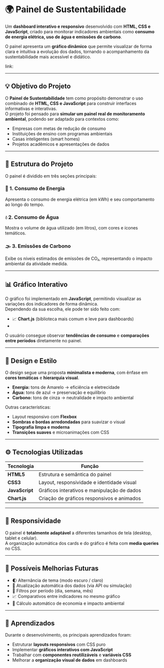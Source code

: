 # 🌍 Painel de Sustentabilidade

Um **dashboard interativo e responsivo** desenvolvido com **HTML, CSS e JavaScript**, criado para monitorar indicadores ambientais como **consumo de energia elétrica, uso de água e emissões de carbono**.

O painel apresenta um **gráfico dinâmico** que permite visualizar de forma clara e intuitiva a evolução dos dados, tornando o acompanhamento da sustentabilidade mais acessível e didático.

link: 

------------------------------------------------------------------------------------------------------------------------------------------------------------------------------------------------------------------------

## 💡 Objetivo do Projeto

O **Painel de Sustentabilidade** tem como propósito demonstrar o uso combinado de **HTML, CSS e JavaScript** para construir interfaces informativas e interativas.  
O projeto foi pensado para **simular um painel real de monitoramento ambiental**, podendo ser adaptado para contextos como:

- Empresas com metas de redução de consumo  
- Instituições de ensino com programas ambientais  
- Casas inteligentes (smart homes)  
- Projetos acadêmicos e apresentações de dados  

-------------------------------------------------------------------------------------------------------------------------------------------------------------------------------------------------------------------

## 🧱 Estrutura do Projeto

O painel é dividido em três seções principais:

### 🔋 1. Consumo de Energia
Apresenta o consumo de energia elétrica (em kWh) e seu comportamento ao longo do tempo.

### 💧 2. Consumo de Água
Mostra o volume de água utilizado (em litros), com cores e ícones temáticos.

### 🌫️ 3. Emissões de Carbono
Exibe os níveis estimados de emissões de CO₂, representando o impacto ambiental da atividade medida.

----------------------------------------------------------------------------------------------------------------------------------------------------------------------------------------------------------------

## 📊 Gráfico Interativo

O gráfico foi implementado em **JavaScript**, permitindo visualizar as variações dos indicadores de forma dinâmica.  
Dependendo da sua escolha, ele pode ter sido feito com:

- 📈 **Chart.js** (biblioteca mais comum e leve para dashboards)
- 
O usuário consegue observar **tendências de consumo** e **comparações entre períodos** diretamente no painel.

-----------------------------------------------------------------------------------------------------------------------------------------------------------------------------------------------------------------------

## 🎨 Design e Estilo

O design segue uma proposta **minimalista e moderna**, com ênfase em **cores temáticas** e **hierarquia visual**.

- **Energia:** tons de Amarelo → eficiência e eletrecidade  
- **Água:** tons de azul → preservação e equilíbrio  
- **Carbono:** tons de cinza → neutralidade e impacto ambiental  

Outras características:

- Layout responsivo com **Flexbox**  
- **Sombras e bordas arredondadas** para suavizar o visual  
- **Tipografia limpa e moderna**  
- **Transições suaves** e microanimações com CSS  

-------------------------------------------------------------------------------------------------------------------------------------------------------------------------------------------------------------

## ⚙️ Tecnologias Utilizadas

| Tecnologia | Função |
|-------------|--------|
| **HTML5** | Estrutura e semântica do painel |
| **CSS3** | Layout, responsividade e identidade visual |
| **JavaScript** | Gráficos interativos e manipulação de dados |
| **Chart.js** | Criação de gráficos responsivos e animados |

----------------------------------------------------------------------------------------------------------------------------------------------------------------------------------------------------------------

## 📱 Responsividade

O painel é **totalmente adaptável** a diferentes tamanhos de tela (desktop, tablet e celular).  
A organização automática dos cards e do gráfico é feita com **media queries** no CSS.

-------------------------------------------------------------------------------------------------------------------------------------------------------------------------------------------------------------------

## 🚀 Possíveis Melhorias Futuras

- 🌓 Alternância de tema (modo escuro / claro)  
- 🔄 Atualização automática dos dados (via API ou simulação)  
- 📆 Filtros por período (dia, semana, mês)  
- 📈 Comparativos entre indicadores no mesmo gráfico  
- 🌿 Cálculo automático de economia e impacto ambiental  

---

## 🧠 Aprendizados

Durante o desenvolvimento, os principais aprendizados foram:

- Estruturar **layouts responsivos** com CSS puro  
- Implementar **gráficos interativos com JavaScript**  
- Trabalhar com **componentes reutilizáveis** e **variáveis CSS**  
- Melhorar a **organização visual de dados** em dashboards  
